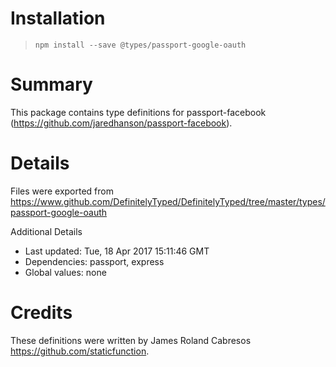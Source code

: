 # Installation
> `npm install --save @types/passport-google-oauth`

# Summary
This package contains type definitions for passport-facebook (https://github.com/jaredhanson/passport-facebook).

# Details
Files were exported from https://www.github.com/DefinitelyTyped/DefinitelyTyped/tree/master/types/passport-google-oauth

Additional Details
 * Last updated: Tue, 18 Apr 2017 15:11:46 GMT
 * Dependencies: passport, express
 * Global values: none

# Credits
These definitions were written by James Roland Cabresos <https://github.com/staticfunction>.
